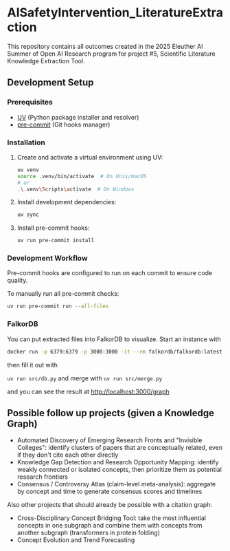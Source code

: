 # AISafetyIntervention_LiteratureExtraction

This repository contains all outcomes created in the 2025 Eleuther AI Summer of Open AI Research program for project #5, Scientific Literature Knowledge Extraction Tool.

## Development Setup

### Prerequisites

- [UV](https://github.com/astral-sh/uv) (Python package installer and resolver)
- [pre-commit](https://pre-commit.com/) (Git hooks manager)

### Installation

1. Create and activate a virtual environment using UV:

   ```bash
   uv venv
   source .venv/bin/activate  # On Unix/macOS
   # or
   .\.venv\Scripts\activate  # On Windows
   ```

2. Install development dependencies:

   ```bash
   uv sync
   ```

3. Install pre-commit hooks:

   ```bash
   uv run pre-commit install
   ```

### Development Workflow

Pre-commit hooks are configured to run on each commit to ensure code quality.

To manually run all pre-commit checks:

```bash
uv run pre-commit run --all-files
```

### FalkorDB

You can put extracted files into FalkorDB to visualize. Start an instance with 

```bash
docker run -p 6379:6379 -p 3000:3000 -it --rm falkordb/falkordb:latest
```

then fill it out with

`uv run src/db.py` and merge with `uv run src/merge.py`

and you can see the result at <http://localhost:3000/graph>

## Possible follow up projects (given a Knowledge Graph)

- Automated Discovery of Emerging Research Fronts and "Invisible Colleges": identify clusters of papers that are conceptually related, even if they don't cite each other directly
- Knowledge Gap Detection and Research Opportunity Mapping: identify weakly connected or isolated concepts, then prioritize them as potential research frontiers
- Consensus / Controversy Atlas (claim-level meta-analysis): aggregate by concept and time to generate consensus scores and timelines

Also other projects that should already be possible with a citation graph:

- Cross-Disciplinary Concept Bridging Tool: take the most influential concepts in one subgraph and combine them with concepts from another subgraph (transformers in protein folding)
- Concept Evolution and Trend Forecasting
